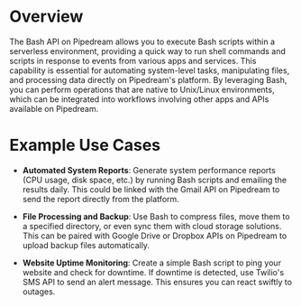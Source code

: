 # Overview

The Bash API on Pipedream allows you to execute Bash scripts within a serverless environment, providing a quick way to run shell commands and scripts in response to events from various apps and services. This capability is essential for automating system-level tasks, manipulating files, and processing data directly on Pipedream's platform. By leveraging Bash, you can perform operations that are native to Unix/Linux environments, which can be integrated into workflows involving other apps and APIs available on Pipedream.

# Example Use Cases

- **Automated System Reports**: Generate system performance reports (CPU usage, disk space, etc.) by running Bash scripts and emailing the results daily. This could be linked with the Gmail API on Pipedream to send the report directly from the platform.

- **File Processing and Backup**: Use Bash to compress files, move them to a specified directory, or even sync them with cloud storage solutions. This can be paired with Google Drive or Dropbox APIs on Pipedream to upload backup files automatically.

- **Website Uptime Monitoring**: Create a simple Bash script to ping your website and check for downtime. If downtime is detected, use Twilio's SMS API to send an alert message. This ensures you can react swiftly to outages.
